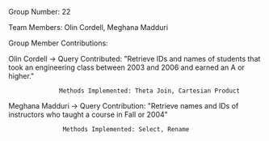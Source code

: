 Group Number: 22

Team Members: Olin Cordell, Meghana Madduri 

Group Member Contributions:

Olin Cordell -> Query Contributed: "Retrieve IDs and names of students
                  that took an engineering class between
                  2003 and 2006 and earned an A or higher."
                  
                  Methods Implemented: Theta Join, Cartesian Product

Meghana Madduri -> Query Contribution: "Retrieve names and IDs of instructors 
                                        who taught a course in Fall or 2004"
                                        
                   Methods Implemented: Select, Rename 
